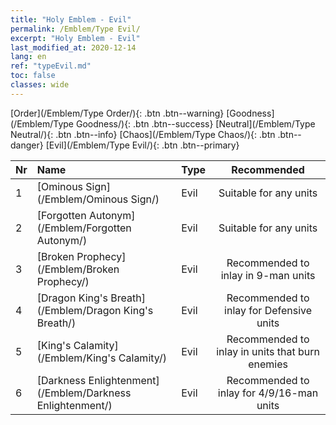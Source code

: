 ```yaml
---
title: "Holy Emblem - Evil"
permalink: /Emblem/Type Evil/
excerpt: "Holy Emblem - Evil"
last_modified_at: 2020-12-14
lang: en
ref: "typeEvil.md"
toc: false
classes: wide
---
```


  [Order](/Emblem/Type Order/){: .btn .btn--warning}   [Goodness](/Emblem/Type Goodness/){: .btn .btn--success}   [Neutral](/Emblem/Type Neutral/){: .btn .btn--info}   [Chaos](/Emblem/Type Chaos/){: .btn .btn--danger}   [Evil](/Emblem/Type Evil/){: .btn .btn--primary} 

  |  Nr  |             Name            |    Type    |   Recommended   |
  |:-----|:----------------------------|:-----------|:---------------:|
  | 1 | [Ominous Sign](/Emblem/Ominous Sign/) | Evil | Suitable for any units | 
  | 2 | [Forgotten Autonym](/Emblem/Forgotten Autonym/) | Evil | Suitable for any units | 
  | 3 | [Broken Prophecy](/Emblem/Broken Prophecy/) | Evil | Recommended to inlay in 9-man units | 
  | 4 | [Dragon King's Breath](/Emblem/Dragon King's Breath/) | Evil | Recommended to inlay for Defensive units | 
  | 5 | [King's Calamity](/Emblem/King's Calamity/) | Evil | Recommended to inlay in units that burn enemies | 
  | 6 | [Darkness Enlightenment](/Emblem/Darkness Enlightenment/) | Evil | Recommended to inlay for 4/9/16-man units | 

